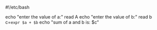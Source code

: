 #!/etc/bash

echo "enter the value of a:"
read A
echo "enter the value of b:"
read b
c=`expr $a + $b`
echo "sum of a and b is: $c"


